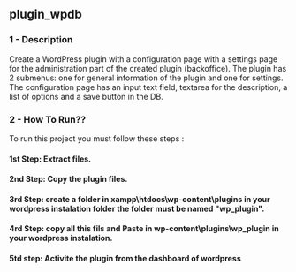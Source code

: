 <h2>plugin_wpdb</h2>


<h3>1 - Description </h3>

Create a WordPress plugin with a configuration page with a settings page for the administration part of the created plugin (backoffice). 
The plugin has 2 submenus: one for general information of the plugin and one for settings. The configuration page has an input text field, 
textarea for the description, a list of options and a save button in the DB.

<h3> 2 - How To Run?? </h3>

To run this project you must follow these steps :
  
  <h4>1st Step: Extract files.</h4>  
  <h4>2nd Step: Copy the plugin files.</h4> 
  
  <h4>3rd Step: create a folder in xampp\htdocs\wp-content\plugins in your wordpress instalation folder the folder must be named "wp_plugin".</h4> 
  
  <h4>4rd Step: copy all this fils and Paste in wp-content\plugins\wp_plugin in your wordpress instalation.</h4> 
  
  <h4>5td step: Activite the plugin from the dashboard of wordpress</h4> 
 
  
  


